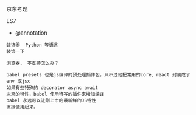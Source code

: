 京东考题

ES7
-    @annotation


    装饰器  Python 等语言
    装饰一下

    浏览器， 不支持怎么办？

    babel presets 也是js编译的预处理插件包，只不过他把常用的core、react 封装成了env 或jsx
    如果有些特殊的 decorator async await
    未来的特性，babel 使用特写的插件来增加编译
    babel 永远可以让刚上市的最新鲜的JS特性
    直接使用起来。